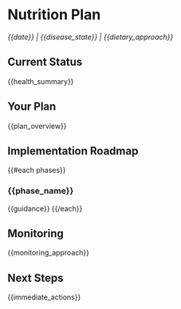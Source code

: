 # Nutrition Plan
*{{date}} | {{disease_state}} | {{dietary_approach}}*

## Current Status
{{health_summary}}

## Your Plan
{{plan_overview}}

## Implementation Roadmap
{{#each phases}}
### {{phase_name}}
{{guidance}}
{{/each}}

## Monitoring
{{monitoring_approach}}

## Next Steps
{{immediate_actions}}